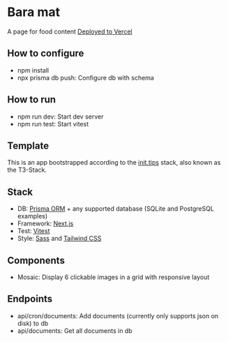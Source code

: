 # Bara mat
A page for food content
[Deployed to Vercel](https://baramat.vercel.app/)
## How to configure
* npm install
* npx prisma db push: Configure db with schema
## How to run 
* npm run dev: Start dev server
* npm run test: Start vitest
## Template
This is an app bootstrapped according to the [init.tips](https://init.tips) stack, also known as the T3-Stack.
## Stack
* DB: [Prisma ORM](https://www.prisma.io/) + any supported database (SQLite and PostgreSQL examples)
* Framework: [Next.js](https://nextjs.org/)
* Test: [Vitest](https://vitest.dev/)
* Style: [Sass](https://sass-lang.com/) and [Tailwind CSS](https://tailwindcss.com/)
  
## Components
* Mosaic: Display 6 clickable images in a grid with responsive layout

## Endpoints
* api/cron/documents: Add documents (currently only supports json on disk) to db 
* api/documents: Get all documents in db

